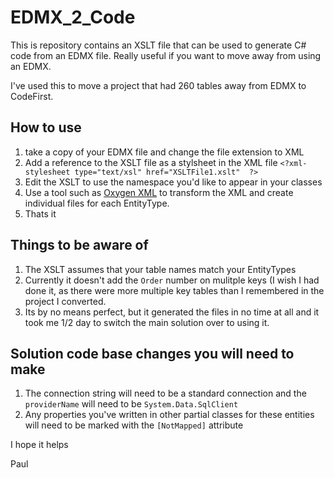# EDMX_2_Code
This is repository contains an XSLT file that can be used to generate C# code from an EDMX file. Really useful if you want to move away from using an EDMX.

I've used this to move a project that had 260 tables away from EDMX to CodeFirst.

## How to use
1. take a copy of your EDMX file and change the file extension to XML
2. Add a reference to the XSLT file as a stylsheet in the XML file
`<?xml-stylesheet type="text/xsl" href="XSLTFile1.xslt"  ?>`
3. Edit the XSLT to use the namespace you'd like to appear in your classes
4. Use a tool such as [Oxygen XML](https://www.oxygenxml.com/) to transform the XML and create individual files for each EntityType.
5. Thats it

## Things to be aware of
1. The XSLT assumes that your table names match your EntityTypes
2. Currently it doesn't add the `Order` number on mulitple keys (I wish I had done it, as there were more multiple key tables than I remembered in the project I converted.
3. Its by no means perfect, but it generated the files in no time at all and it took me 1/2 day to switch the main solution over to using it.

## Solution code base changes you will need to make 
1. The connection string will need to be a standard connection and the `providerName` will need to be `System.Data.SqlClient`
2. Any properties you've written in other partial classes for these entities will need to be marked with the `[NotMapped]` attribute

I hope it helps

Paul
